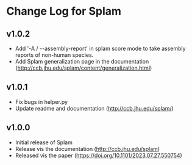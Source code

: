 # Change Log for Splam

## v1.0.2
- Add '-A / --assembly-report' in splam score mode to take assembly reports of non-human species.
- Add Splam generalization page in the documentation (http://ccb.jhu.edu/splam/content/generalization.html)

## v1.0.1
- Fix bugs in helper.py
- Update readme and documentation (http://ccb.jhu.edu/splam/)

## v1.0.0
- Initial release of Splam
- Release vis the documentation (http://ccb.jhu.edu/splam)
- Released vis the paper (https://doi.org/10.1101/2023.07.27.550754)
